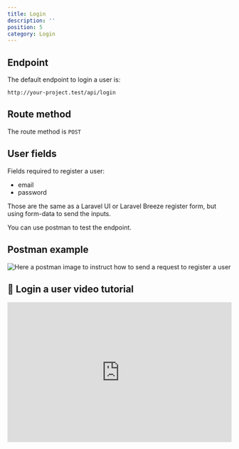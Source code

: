 ```yaml
---
title: Login
description: ''
position: 5
category: Login
---
```


## Endpoint

The default endpoint to login a user is:

```
http://your-project.test/api/login
```

## Route method

The route method is `POST`

## User fields

Fields required to register a user:

- email
- password

Those are the same as a Laravel UI or Laravel Breeze register form, but using form-data to send the inputs.

You can use postman to test the endpoint.

## Postman example

![Here a postman image to instruct how to send a request to register a user](/images/postman-login-user-screenshot.png)

## 🍿 Login a user video tutorial

<iframe style="width: 100%" height="315" src="https://www.youtube.com/embed/yrKTAUezkkQ" frameborder="0" allow="accelerometer; autoplay; clipboard-write; encrypted-media; gyroscope; picture-in-picture" allowfullscreen></iframe>